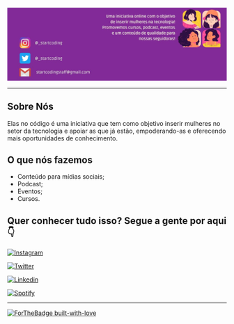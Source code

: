 ![](./logo_start.jpg)

***********

## Sobre Nós

Elas no código é uma iniciativa que tem como objetivo inserir mulheres no setor da tecnologia e apoiar as que já estão, empoderando-as e oferecendo mais oportunidades de conhecimento.

## O que nós fazemos

- Conteúdo para mídias sociais;
- Podcast;
- Eventos;
- Cursos.

## Quer conhecer tudo isso? Segue a gente por aqui 👇

[![Instagram](https://img.shields.io/badge/Instagram-E4405F?style=for-the-badge&logo=instagram&logoColor=white)](https://www.instagram.com/_startcoding/)


[![Twitter](https://img.shields.io/badge/Twitter-1DA1F2?style=for-the-badge&logo=twitter&logoColor=white)](https://twitter.com/_startcoding)

[![Linkedin](https://img.shields.io/badge/LinkedIn-0077B5?style=for-the-badge&logo=linkedin&logoColor=white)](https://www.linkedin.com/company/start-coding/)

[![Spotify](https://img.shields.io/badge/Spotify-1ED760?&style=for-the-badge&logo=spotify&logoColor=white)](https://open.spotify.com/show/0dTUNs8tpqAC5d71m8SGU0?si=1bPUarw0SDucrMhRvoafNw&dl_branch=1)

***********
[![ForTheBadge built-with-love](http://ForTheBadge.com/images/badges/built-with-love.svg)](https://GitHub.com/Naereen/)
